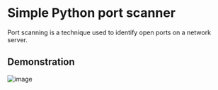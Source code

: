 # Simple Python port scanner
Port scanning is a technique used to identify open ports on a network server.

## Demonstration

![image](https://github.com/user-attachments/assets/9b64cfdb-2c11-4537-9941-db1700a59003)


